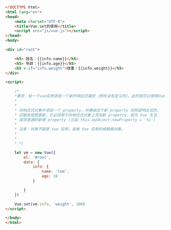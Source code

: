 
<BlogInfo title="25.Vueset的使用" author="白日梦想猿" pv=0 read_times=0 pre_cost_time=0分41秒 category="vue学习" tag_list="['vue学习']" create_time="2023.01.28 15:27:49" update_time="2023.01.28 15:57:30" />

```html
<!DOCTYPE html>
<html lang="en">
<head>
    <meta charset="UTF-8">
    <title>Vue.set的使用</title>
    <script src="js/vue.js"></script>
</head>
<body>

<div id="root">

    <h5> 姓名：{{info.name}}</h5>
    <h5> 年龄：{{info.age}}</h5>
    <h5 v-if="info.weight">体重：{{info.weight}}</h5>
</div>

<script>

    /*
    *需求：给一个vue实例添加一个新的响应式属性（预先没有定义的）。此时就可以使用Vue.set来实现。
    *
    *
    * 向响应式对象中添加一个 property，并确保这个新 property 同样是响应式的，
    * 且触发视图更新。它必须用于向响应式对象上添加新 property，因为 Vue 无法
    * 探测普通的新增 property (比如 this.myObject.newProperty = 'hi')
    *
    * 注意：对象不能是 Vue 实例，或者 Vue 实例的根数据对象。
    *
    *
    * */

    let vm = new Vue({
        el: '#root',
        data: {
            info: {
                name: 'tom',
                age: 18
            }

        }
    })

    Vue.set(vm.info, 'weight', 100)
</script>

</body>
</html>
```
